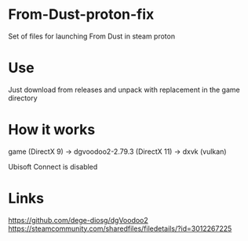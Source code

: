 # From-Dust-proton-fix
Set of files for launching From Dust in steam proton

# Use
Just download from releases and unpack with replacement in the game directory

# How it works
game (DirectX 9) -> dgvoodoo2-2.79.3 (DirectX 11) -> dxvk (vulkan) 

Ubisoft Connect is disabled

# Links
https://github.com/dege-diosg/dgVoodoo2
https://steamcommunity.com/sharedfiles/filedetails/?id=3012267225
